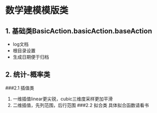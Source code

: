 # 数学建模模版类
## 1. 基础类BasicAction.basicAction.baseAction
- log文档
- 根目录设置
- 生成日期便于归档
## 2. 统计-概率类  
###2.1 插值类     
1. 一维插值linear更尖锐，cubic三维度采样更加平滑    
2. 二维插值，先列范围，后行范围 
###2.2 拟合类
具体拟合函数请看书
